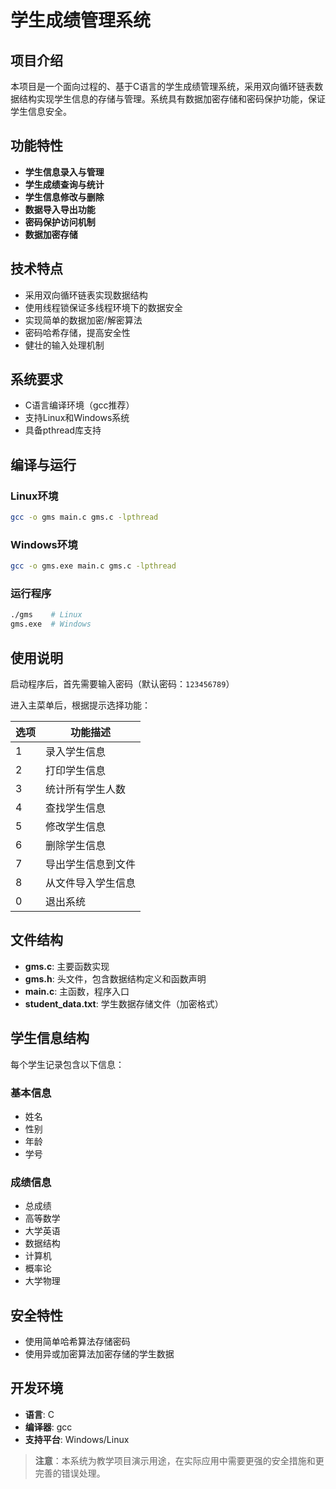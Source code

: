 # 学生成绩管理系统

## 项目介绍

本项目是一个面向过程的、基于C语言的学生成绩管理系统，采用双向循环链表数据结构实现学生信息的存储与管理。系统具有数据加密存储和密码保护功能，保证学生信息安全。

## 功能特性

- **学生信息录入与管理**
- **学生成绩查询与统计**
- **学生信息修改与删除**
- **数据导入导出功能**
- **密码保护访问机制**
- **数据加密存储**

## 技术特点

- 采用双向循环链表实现数据结构
- 使用线程锁保证多线程环境下的数据安全
- 实现简单的数据加密/解密算法
- 密码哈希存储，提高安全性
- 健壮的输入处理机制

## 系统要求

- C语言编译环境（gcc推荐）
- 支持Linux和Windows系统
- 具备pthread库支持

## 编译与运行

### Linux环境

```bash
gcc -o gms main.c gms.c -lpthread
```

### Windows环境

```bash
gcc -o gms.exe main.c gms.c -lpthread
```

### 运行程序

```bash
./gms    # Linux
gms.exe  # Windows
```

## 使用说明

启动程序后，首先需要输入密码（默认密码：`123456789`）

进入主菜单后，根据提示选择功能：

| 选项 | 功能描述 |
|------|---------|
| 1 | 录入学生信息 |
| 2 | 打印学生信息 |
| 3 | 统计所有学生人数 |
| 4 | 查找学生信息 |
| 5 | 修改学生信息 |
| 6 | 删除学生信息 |
| 7 | 导出学生信息到文件 |
| 8 | 从文件导入学生信息 |
| 0 | 退出系统 |

## 文件结构

- **gms.c**: 主要函数实现
- **gms.h**: 头文件，包含数据结构定义和函数声明
- **main.c**: 主函数，程序入口
- **student_data.txt**: 学生数据存储文件（加密格式）

## 学生信息结构

每个学生记录包含以下信息：

### 基本信息
- 姓名
- 性别
- 年龄
- 学号

### 成绩信息
- 总成绩
- 高等数学
- 大学英语
- 数据结构
- 计算机
- 概率论
- 大学物理

## 安全特性

- 使用简单哈希算法存储密码
- 使用异或加密算法加密存储的学生数据

## 开发环境

- **语言**: C
- **编译器**: gcc
- **支持平台**: Windows/Linux

> **注意**：本系统为教学项目演示用途，在实际应用中需要更强的安全措施和更完善的错误处理。